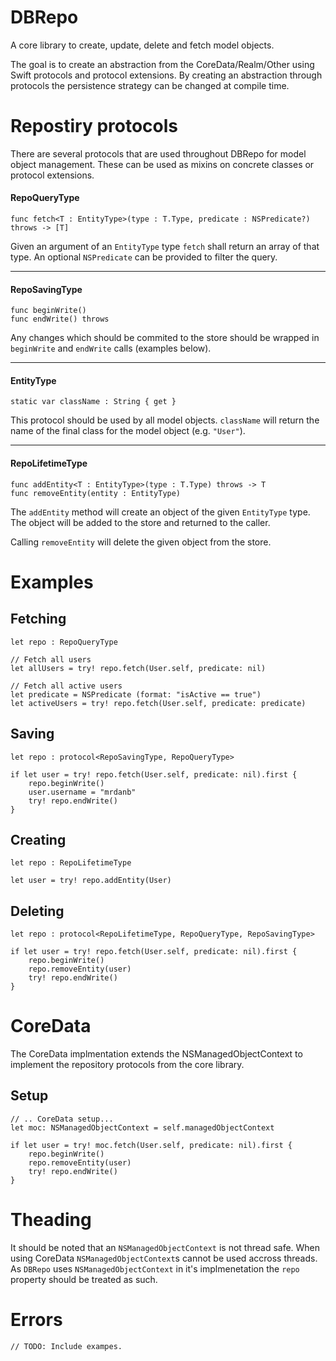 # DBRepo

A core library to create, update, delete and fetch model objects.

The goal is to create an abstraction from the CoreData/Realm/Other using Swift protocols and protocol extensions. 
By creating an abstraction through protocols the persistence strategy can be changed at compile time.

# Repostiry protocols
There are several protocols that are used throughout DBRepo for model object management. These can be used as mixins on concrete classes or protocol extensions.
#### RepoQueryType
    func fetch<T : EntityType>(type : T.Type, predicate : NSPredicate?) throws -> [T]
Given an argument of an `EntityType` type `fetch` shall return an array of that type. An optional `NSPredicate` can be provided to filter the query.

---

#### RepoSavingType
    func beginWrite()
    func endWrite() throws
Any changes which should be commited to the store should be wrapped in `beginWrite` and `endWrite` calls (examples below).

---

#### EntityType
    static var className : String { get }
This protocol should be used by all model objects. `className` will return the name of the final class for the model object (e.g. `"User"`).

---

#### RepoLifetimeType
    func addEntity<T : EntityType>(type : T.Type) throws -> T
    func removeEntity(entity : EntityType)
The `addEntity` method will create an object of the given `EntityType` type. The object will be added to the store and returned to the caller.

Calling `removeEntity` will delete the given object from the store.

# Examples
## Fetching
    let repo : RepoQueryType

    // Fetch all users
    let allUsers = try! repo.fetch(User.self, predicate: nil)
    
    // Fetch all active users
    let predicate = NSPredicate (format: "isActive == true")
    let activeUsers = try! repo.fetch(User.self, predicate: predicate)
    
## Saving
    let repo : protocol<RepoSavingType, RepoQueryType>
    
    if let user = try! repo.fetch(User.self, predicate: nil).first {
        repo.beginWrite()
        user.username = "mrdanb"
        try! repo.endWrite()
    }
    
## Creating
    let repo : RepoLifetimeType

    let user = try! repo.addEntity(User)

## Deleting
    let repo : protocol<RepoLifetimeType, RepoQueryType, RepoSavingType>

    if let user = try! repo.fetch(User.self, predicate: nil).first {
        repo.beginWrite()
        repo.removeEntity(user)
        try! repo.endWrite()
    }

# CoreData
The CoreData implmentation extends the NSManagedObjectContext to implement the repository protocols from the core library.

## Setup
    // .. CoreData setup...
    let moc: NSManagedObjectContext = self.managedObjectContext

    if let user = try! moc.fetch(User.self, predicate: nil).first {
        repo.beginWrite()
        repo.removeEntity(user)
        try! repo.endWrite()
    }

# Theading
It should be noted that an `NSManagedObjectContext` is not thread safe. When using CoreData `NSManagedObjectContext`s cannot be used accross threads.
As `DBRepo` uses `NSManagedObjectContext` in it's implmenetation the `repo` property should be treated as such.

# Errors
    // TODO: Include exampes.
